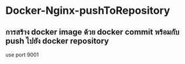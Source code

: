 # Docker-Nginx-pushToRepository
 การสร้าง docker image ด้วย docker commit พร้อมกับ push ไปยัง docker repository
---
use port 9001

